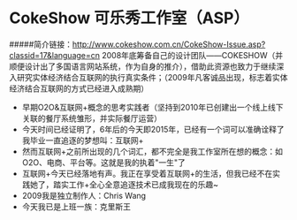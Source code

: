 # CokeShow 可乐秀工作室（ASP）
#####简介链接：http://www.cokeshow.com.cn/CokeShow-Issue.asp?classid=17&language=cn
2008年底筹备自己的设计团队——COKESHOW（并顺便设计出了多国语言网站系统，作为自身的推介），借助此资源也致力于继续深入研究实体经济结合互联网的执行真实条件；（2009年凡客诚品出现，标志着实体经济结合互联网的方式已经进入成熟期）
- 早期O2O&互联网+概念的思考实践者（坚持到2010年已创建出一个线上线下关联的餐厅系统雏形，并实际餐厅运营）
- 今天时间已经证明了，6年后的今天即2015年，已经有一个词可以准确诠释了我毕业一直追逐的梦想叫：互联网+
- 然而互联网+之前所出现的几个词汇，都不完全是我工作室所在想的概念：如 O2O、电商、平台等。这就是我的执着"一生"了
- 互联网+今天已经落地有声。我正在享受着互联网+的生活，但我已经不在实践她了，踏实工作+全心全意追逐技术已成我现在的乐趣~
- 2009我是独立制作人：Chris Wang
- 今天我已是上班一族：克里斯王
